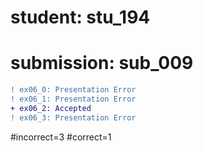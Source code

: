 # student: stu_194
# submission: sub_009

```diff
! ex06_0: Presentation Error
! ex06_1: Presentation Error
+ ex06_2: Accepted
! ex06_3: Presentation Error
```
#incorrect=3
#correct=1
